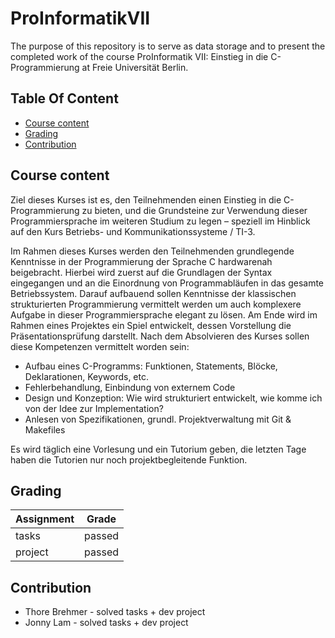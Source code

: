 # ProInformatikVII

The purpose of this repository is to serve as data storage and to present the completed work of the course ProInformatik VII: Einstieg in die C-Programmierung at Freie Universität Berlin.

## Table Of Content

- [Course content](#course-content)
- [Grading](#grading)
- [Contribution](#contribution)


## Course content

Ziel dieses Kurses ist es, den Teilnehmenden einen Einstieg in die C-Programmierung zu bieten, und die Grundsteine zur Verwendung dieser Programmiersprache im weiteren Studium zu legen – speziell im Hinblick auf den Kurs Betriebs- und Kommunikationssysteme / TI-3.

Im Rahmen dieses Kurses werden den Teilnehmenden grundlegende Kenntnisse in der Programmierung der Sprache C hardwarenah beigebracht.  Hierbei wird zuerst auf die Grundlagen der Syntax eingegangen und an die Einordnung von Programmabläufen in das gesamte Betriebssystem.  Darauf aufbauend sollen Kenntnisse der klassischen strukturierten Programmierung vermittelt werden um auch komplexere Aufgabe in dieser Programmiersprache elegant zu lösen.  Am Ende wird im Rahmen eines Projektes ein Spiel entwickelt, dessen Vorstellung die Präsentationsprüfung darstellt. Nach dem Absolvieren des Kurses sollen diese Kompetenzen vermittelt worden sein:
- Aufbau eines C-Programms: Funktionen, Statements, Blöcke, Deklarationen, Keywords, etc.
- Fehlerbehandlung, Einbindung von externem Code
- Design und Konzeption: Wie wird strukturiert entwickelt, wie komme ich von der Idee zur Implementation?
- Anlesen von Spezifikationen, grundl. Projektverwaltung mit Git & Makefiles

Es wird täglich eine Vorlesung und ein Tutorium geben, die letzten Tage
haben die Tutorien nur noch projektbegleitende Funktion.


## Grading

| Assignment  | Grade |
| ------------- | ------------- |
| tasks  | passed  |
| project  | passed  |


## Contribution

* Thore Brehmer - solved tasks + dev project
* Jonny Lam - solved tasks + dev project

